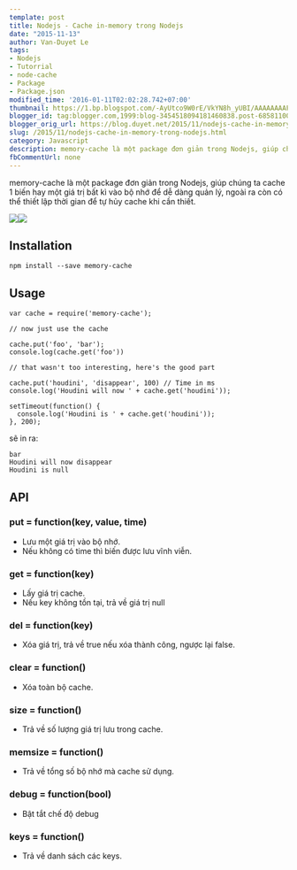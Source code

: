 ```yaml
---
template: post
title: Nodejs - Cache in-memory trong Nodejs
date: "2015-11-13"
author: Van-Duyet Le
tags:
- Nodejs
- Tutorrial
- node-cache
- Package
- Package.json
modified_time: '2016-01-11T02:02:28.742+07:00'
thumbnail: https://1.bp.blogspot.com/-AyUtco9W0rE/VkYN8h_yUBI/AAAAAAAAFqI/IY2bT1tt5VU/s1600/nodejs-logo.png
blogger_id: tag:blogger.com,1999:blog-3454518094181460838.post-6858110044969633613
blogger_orig_url: https://blog.duyet.net/2015/11/nodejs-cache-in-memory-trong-nodejs.html
slug: /2015/11/nodejs-cache-in-memory-trong-nodejs.html
category: Javascript
description: memory-cache là một package đơn giản trong Nodejs, giúp chúng ta cache 1 biến hay một giá trị bất kì vào bộ nhớ để dễ dàng quản lý, ngoài ra còn có thể thiết lập thời gian để tự hủy cache khi cần thiết.
fbCommentUrl: none
---
```


memory-cache là một package đơn giản trong Nodejs, giúp chúng ta cache 1 biến hay một giá trị bất kì vào bộ nhớ để dễ dàng quản lý, ngoài ra còn có thể thiết lập thời gian để tự hủy cache khi cần thiết.

![](https://1.bp.blogspot.com/-AyUtco9W0rE/VkYN8h_yUBI/AAAAAAAAFqI/IY2bT1tt5VU/s1600/nodejs-logo.png)![](https://1.bp.blogspot.com/-NpW8Cw34Ay0/VkYPmTU76DI/AAAAAAAAFqY/UroPqdRt4mg/s400/hdd_hard_drive_disk_technology_storage_save_hardware_information_data_sata_device_memory_tool_backup_computer_electronics_equipment_flat_design_icon-512.png)

## Installation ##

```
npm install --save memory-cache
```

## Usage ##

```
var cache = require('memory-cache');

// now just use the cache

cache.put('foo', 'bar');
console.log(cache.get('foo'))

// that wasn't too interesting, here's the good part

cache.put('houdini', 'disappear', 100) // Time in ms
console.log('Houdini will now ' + cache.get('houdini'));

setTimeout(function() {
  console.log('Houdini is ' + cache.get('houdini'));
}, 200);
```

sẽ in ra:

```
bar
Houdini will now disappear
Houdini is null
```

## API ##

### put = function(key, value, time) ###

- Lưu một giá trị vào bộ nhớ.
- Nếu không có time thì biến được lưu vĩnh viễn.

### get = function(key) ###

- Lấy giá trị cache.
- Nếu key không tồn tại, trả về giá trị null

### del = function(key) ###

- Xóa giá trị, trả về true nếu xóa thành công, ngược lại false.

### clear = function() ###

- Xóa toàn bộ cache.

### size = function() ###

- Trả về số lượng giá trị lưu trong cache.

### memsize = function() ###

- Trả về tổng số bộ nhớ mà cache sử dụng.

### debug = function(bool) ###

- Bật tắt chế độ debug

### keys = function() ###

- Trả về danh sách các keys.
